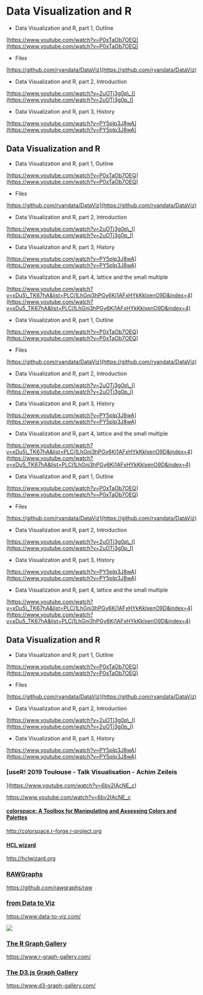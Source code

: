 # Data Visualization and R


* Data Visualization and R, part 1, Outline

[https://www.youtube.com/watch?v=P0xTaOb7OEQ](https://www.youtube.com/watch?v=P0xTaOb7OEQ)

* Files

[https://github.com/ryandata/DataViz](https://github.com/ryandata/DataViz)

* Data Visualization and R, part 2, Introduction

[https://www.youtube.com/watch?v=2uOTj3g0p\_I](https://www.youtube.com/watch?v=2uOTj3g0p_I)

* Data Visualization and R, part 3, History

[https://www.youtube.com/watch?v=PY5plp3J8wA](https://www.youtube.com/watch?v=PY5plp3J8wA)

## Data Visualization and R

* Data Visualization and R, part 1, Outline

[https://www.youtube.com/watch?v=P0xTaOb7OEQ](https://www.youtube.com/watch?v=P0xTaOb7OEQ)

* Files

[https://github.com/ryandata/DataViz](https://github.com/ryandata/DataViz)

* Data Visualization and R, part 2, Introduction

[https://www.youtube.com/watch?v=2uOTj3g0p\_I](https://www.youtube.com/watch?v=2uOTj3g0p_I)

* Data Visualization and R, part 3, History

[https://www.youtube.com/watch?v=PY5plp3J8wA](https://www.youtube.com/watch?v=PY5plp3J8wA)

* Data Visualization and R, part 4, lattice and the small multiple

[https://www.youtube.com/watch?v=xDu5\_TK67hA&list=PLCj1LhGni3hPGy6Kj1AFxHYkKklxenO9D&index=4](https://www.youtube.com/watch?v=xDu5_TK67hA&list=PLCj1LhGni3hPGy6Kj1AFxHYkKklxenO9D&index=4)

* Data Visualization and R, part 1, Outline

[https://www.youtube.com/watch?v=P0xTaOb7OEQ](https://www.youtube.com/watch?v=P0xTaOb7OEQ)

* Files

[https://github.com/ryandata/DataViz](https://github.com/ryandata/DataViz)

* Data Visualization and R, part 2, Introduction

[https://www.youtube.com/watch?v=2uOTj3g0p\_I](https://www.youtube.com/watch?v=2uOTj3g0p_I)

* Data Visualization and R, part 3, History

[https://www.youtube.com/watch?v=PY5plp3J8wA](https://www.youtube.com/watch?v=PY5plp3J8wA)

* Data Visualization and R, part 4, lattice and the small multiple

[https://www.youtube.com/watch?v=xDu5\_TK67hA&list=PLCj1LhGni3hPGy6Kj1AFxHYkKklxenO9D&index=4](https://www.youtube.com/watch?v=xDu5_TK67hA&list=PLCj1LhGni3hPGy6Kj1AFxHYkKklxenO9D&index=4)

* Data Visualization and R, part 1, Outline

[https://www.youtube.com/watch?v=P0xTaOb7OEQ](https://www.youtube.com/watch?v=P0xTaOb7OEQ)

* Files

[https://github.com/ryandata/DataViz](https://github.com/ryandata/DataViz)

* Data Visualization and R, part 2, Introduction

[https://www.youtube.com/watch?v=2uOTj3g0p\_I](https://www.youtube.com/watch?v=2uOTj3g0p_I)

* Data Visualization and R, part 3, History

[https://www.youtube.com/watch?v=PY5plp3J8wA](https://www.youtube.com/watch?v=PY5plp3J8wA)

* Data Visualization and R, part 4, lattice and the small multiple

[https://www.youtube.com/watch?v=xDu5\_TK67hA&list=PLCj1LhGni3hPGy6Kj1AFxHYkKklxenO9D&index=4](https://www.youtube.com/watch?v=xDu5_TK67hA&list=PLCj1LhGni3hPGy6Kj1AFxHYkKklxenO9D&index=4)

## Data Visualization and R

* Data Visualization and R, part 1, Outline

[https://www.youtube.com/watch?v=P0xTaOb7OEQ](https://www.youtube.com/watch?v=P0xTaOb7OEQ)

* Files

[https://github.com/ryandata/DataViz](https://github.com/ryandata/DataViz)

* Data Visualization and R, part 2, Introduction

[https://www.youtube.com/watch?v=2uOTj3g0p\_I](https://www.youtube.com/watch?v=2uOTj3g0p_I)

* Data Visualization and R, part 3, History

[https://www.youtube.com/watch?v=PY5plp3J8wA](https://www.youtube.com/watch?v=PY5plp3J8wA)



### [useR! 2019 Toulouse - Talk Visualisation - Achim Zeileis
](https://www.youtube.com/watch?v=6bv2IAcNE_c)

https://www.youtube.com/watch?v=6bv2IAcNE_c

#### [colorspace: A Toolbox for Manipulating and Assessing Colors and Palettes](http://colorspace.r-forge.r-project.org)

http://colorspace.r-forge.r-project.org

#### [HCL wizard](http://hclwizard.org)

http://hclwizard.org


### [RAWGraphs](https://github.com/rawgraphs/raw)


https://github.com/rawgraphs/raw


### [from Data to Viz](https://www.data-to-viz.com/)

https://www.data-to-viz.com/


![](https://www.data-to-viz.com/img/logo/tree-s.png)


### [The R Graph Gallery](https://www.r-graph-gallery.com/)

https://www.r-graph-gallery.com/


###  [The D3.js Graph Gallery](https://www.d3-graph-gallery.com/)


https://www.d3-graph-gallery.com/


